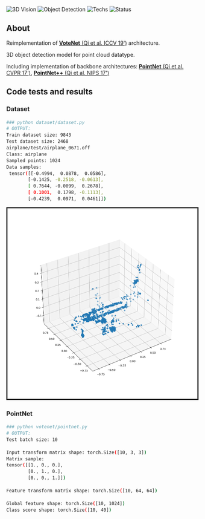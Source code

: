 ![3D Vision](https://img.shields.io/badge/3D_Vision-8A8DED?style=flat-square&logo=gtk&logoColor=8A8DED&label=Tag&labelColor=212030)
![Object Detection](https://img.shields.io/badge/Object_Detection-93C500?style=flat-square&logo=lens&logoColor=93C500&label=Tag&labelColor=212030)
![Techs](https://img.shields.io/badge/Pytorch-EE4C2C?style=flat-square&logo=pytorch&logoColor=EE4C2C&label=Tech&labelColor=212030)
![Status](https://img.shields.io/badge/Working-19947C?style=flat-square&logo=esbuild&logoColor=24DBB6&label=Status&labelColor=212030)
## About
Reimplementation of [**VoteNet** (Qi et al. ICCV 19')](https://arxiv.org/abs/1904.09664) architecture.

3D object detection model for point cloud datatype.

Including implementation of backbone architectures: [**PointNet** (Qi et al. CVPR 17')](https://arxiv.org/abs/1612.00593), [**PointNet++** (Qi et al. NIPS 17')](https://arxiv.org/abs/1706.02413)


Code tests and results
--
### Dataset
```bash
### python dataset/dataset.py
# OUTPUT:
Train dataset size: 9843
Test dataset size: 2468
airplane/test/airplane_0671.off
Class: airplane
Sampled points: 1024
Data samples:
 tensor([[-0.4994,  0.0878,  0.0586],
        [-0.1425, -0.2518, -0.0613],
        [ 0.7644, -0.0099,  0.2678],
        [ 0.1001,  0.1798, -0.1113],
        [-0.4239,  0.0971,  0.0461]])
```
<p align=center><img src='./images/Figure_1.png' width=600 border=3/></p>

### PointNet
```bash
### python votenet/pointnet.py
# OUTPUT:
Test batch size: 10

Input transform matrix shape: torch.Size([10, 3, 3])
Matrix sample:
tensor([[1., 0., 0.],
        [0., 1., 0.],
        [0., 0., 1.]])

Feature transform matrix shape: torch.Size([10, 64, 64])

Global feature shape: torch.Size([10, 1024])
Class score shape: torch.Size([10, 40])
```